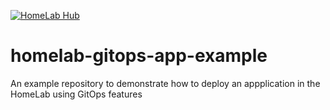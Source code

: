 [![HomeLab Hub](https://img.shields.io/endpoint?url=https://hub.yassinemaachi.com/badge/repository/k8s-at-home)](https://hub.yassinemaachi.com/packages/search?repo=k8s-at-home)
# homelab-gitops-app-example
An example repository to demonstrate how to deploy an appplication in the HomeLab using GitOps features
